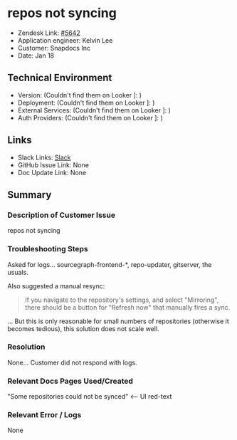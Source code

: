 
# repos not syncing <!-- Ticket Title  Hint: include keywords to make it searchable -->

- Zendesk Link: [#5642](https://sourcegraph.zendesk.com/agent/tickets/5642)
- Application engineer: Kelvin Lee
- Customer: Snapdocs Inc <!-- Redact if this contains personally identifying information -->
- Date: Jan 18

<!-- Data populated from integration, speak to Ben Gordon or Michael Bali if not working -->
<!-- During Internal team trial, fill missing data manually (we are waiting for all data to sync) -->

## Technical Environment
- Version: ​(Couldn't find them on Looker ]: )
- Deployment: (Couldn't find them on Looker ]: )
- External Services: (Couldn't find them on Looker ]: )
- Auth Providers: (Couldn't find them on Looker ]: )


## Links
<!-- Data for application engineer manual entry -->
- Slack Links: [Slack](https://sourcegraph.slack.com/archives/C029VE4A12R/p1642543789033800)
- GitHub Issue Link: None
- Doc Update Link: None

## Summary
### Description of Customer Issue
repos not syncing

### Troubleshooting Steps
Asked for logs... sourcegraph-frontend-*, repo-updater, gitserver, the usuals.

Also suggested a manual resync: 

> If you navigate to the repository's settings, and select "Mirroring", there should be a button for "Refresh now" that manually fires a sync.

... But this is only reasonable for small numbers of repositories (otherwise it becomes tedious), this solution does not scale well.

### Resolution

None... Customer did not respond with logs.

### Relevant Docs Pages Used/Created
"Some repositories could not be synced" <-- UI red-text

### Relevant Error / Logs
None
<!-- Please redact keys, tokens, and personal identifying information -->


<!-- Once complete, upload a copy to https://github.com/sourcegraph/support-tools-internal/tree/main/resolved-tickets as a .md file -->
<!-- Name the file 5642.md -->
